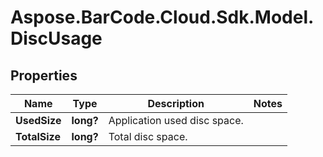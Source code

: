 # Aspose.BarCode.Cloud.Sdk.Model.DiscUsage

## Properties

Name | Type | Description | Notes
---- | ---- | ----------- | -----
**UsedSize** | **long?** | Application used disc space. |
**TotalSize** | **long?** | Total disc space. |

